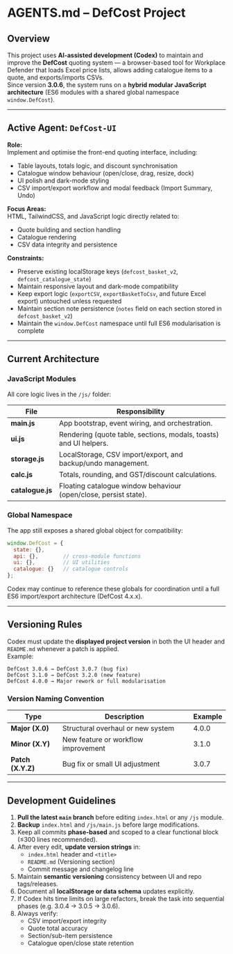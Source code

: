 # AGENTS.md – DefCost Project

## Overview
This project uses **AI-assisted development (Codex)** to maintain and improve the **DefCost** quoting system — a browser-based tool for Workplace Defender that loads Excel price lists, allows adding catalogue items to a quote, and exports/imports CSVs.  
Since version **3.0.6**, the system runs on a **hybrid modular JavaScript architecture** (ES6 modules with a shared global namespace `window.DefCost`).

---

## Active Agent: `DefCost-UI`

**Role:**  
Implement and optimise the front-end quoting interface, including:
- Table layouts, totals logic, and discount synchronisation  
- Catalogue window behaviour (open/close, drag, resize, dock)  
- UI polish and dark-mode styling  
- CSV import/export workflow and modal feedback (Import Summary, Undo)

**Focus Areas:**  
HTML, TailwindCSS, and JavaScript logic directly related to:
- Quote building and section handling  
- Catalogue rendering  
- CSV data integrity and persistence  

**Constraints:**
- Preserve existing localStorage keys (`defcost_basket_v2`, `defcost_catalogue_state`)  
- Maintain responsive layout and dark-mode compatibility  
- Keep export logic (`exportCSV`, `exportBasketToCsv`, and future Excel export) untouched unless requested  
- Maintain section note persistence (`notes` field on each section stored in `defcost_basket_v2`)  
- Maintain the `window.DefCost` namespace until full ES6 modularisation is complete  

---

## Current Architecture

### JavaScript Modules
All core logic lives in the `/js/` folder:

| File | Responsibility |
|------|----------------|
| **main.js** | App bootstrap, event wiring, and orchestration. |
| **ui.js** | Rendering (quote table, sections, modals, toasts) and UI helpers. |
| **storage.js** | LocalStorage, CSV import/export, and backup/undo management. |
| **calc.js** | Totals, rounding, and GST/discount calculations. |
| **catalogue.js** | Floating catalogue window behaviour (open/close, persist state). |

### Global Namespace
The app still exposes a shared global object for compatibility:
```js
window.DefCost = {
  state: {},
  api: {},        // cross-module functions
  ui: {},         // UI utilities
  catalogue: {}   // catalogue controls
};
```
Codex may continue to reference these globals for coordination until a full ES6 import/export architecture (DefCost 4.x.x).

---

## Versioning Rules

Codex must update the **displayed project version** in both the UI header and `README.md` whenever a patch is applied.  
Example:
```
DefCost 3.0.6 → DefCost 3.0.7 (bug fix)
DefCost 3.1.0 → DefCost 3.2.0 (new feature)
DefCost 4.0.0 → Major rework or full modularisation
```

### Version Naming Convention
| Type | Description | Example |
|-------|--------------|----------|
| **Major (X.0)** | Structural overhaul or new system | 4.0.0 |
| **Minor (X.Y)** | New feature or workflow improvement | 3.1.0 |
| **Patch (X.Y.Z)** | Bug fix or small UI adjustment | 3.0.7 |

---

## Development Guidelines

1. **Pull the latest `main` branch** before editing `index.html` or any `/js` module.  
2. **Backup** `index.html` and `/js/main.js` before large modifications.  
3. Keep all commits **phase-based** and scoped to a clear functional block (≤300 lines recommended).  
4. After every edit, **update version strings** in:
   - `index.html` header and `<title>`  
   - `README.md` (Versioning section)  
   - Commit message and changelog line  
5. Maintain **semantic versioning** consistency between UI and repo tags/releases.  
6. Document all **localStorage or data schema** updates explicitly.  
7. If Codex hits time limits on large refactors, break the task into sequential phases (e.g. 3.0.4 → 3.0.5 → 3.0.6).  
8. Always verify:
   - CSV import/export integrity  
   - Quote total accuracy  
   - Section/sub-item persistence  
   - Catalogue open/close state retention  
